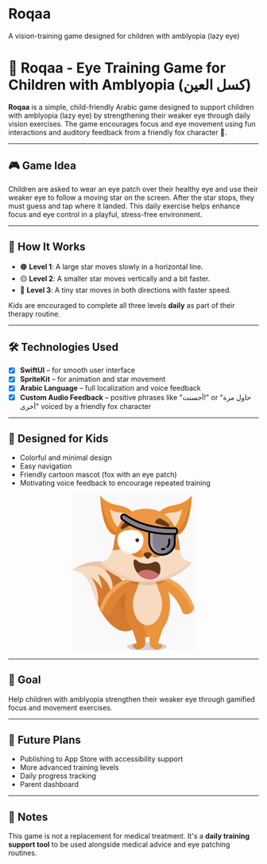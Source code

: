 # Roqaa
A vision-training game designed for children with amblyopia (lazy eye)

# 🦊 Roqaa - Eye Training Game for Children with Amblyopia (كسل العين)

**Roqaa** is a simple, child-friendly Arabic game designed to support children with amblyopia (lazy eye) by strengthening their weaker eye through daily vision exercises. The game encourages focus and eye movement using fun interactions and auditory feedback from a friendly fox character 🦊.

---

## 🎮 Game Idea

Children are asked to wear an eye patch over their healthy eye and use their weaker eye to follow a moving star on the screen. After the star stops, they must guess and tap where it landed. This daily exercise helps enhance focus and eye control in a playful, stress-free environment.

---

## 🧠 How It Works

- 🟠 **Level 1**: A large star moves slowly in a horizontal line.  
- 🟡 **Level 2**: A smaller star moves vertically and a bit faster.  
- 🔴 **Level 3**: A tiny star moves in both directions with faster speed.  

Kids are encouraged to complete all three levels **daily** as part of their therapy routine.

---

## 🛠 Technologies Used

- [x] **SwiftUI** – for smooth user interface  
- [x] **SpriteKit** – for animation and star movement  
- [x] **Arabic Language** – full localization and voice feedback  
- [x] **Custom Audio Feedback** – positive phrases like "أحسنت!" or "حاول مرة أخرى" voiced by a friendly fox character

---

## 🧸 Designed for Kids

- Colorful and minimal design  
- Easy navigation  
- Friendly cartoon mascot (fox with an eye patch)  
- Motivating voice feedback to encourage repeated training  

<p align="center">
  <img src="./RoqaaFox.png" alt="Fox Character" width="250"/>
</p>


---

## 🎯 Goal

Help children with amblyopia strengthen their weaker eye through gamified focus and movement exercises.

---

## 🚀 Future Plans

- Publishing to App Store with accessibility support  
- More advanced training levels  
- Daily progress tracking  
- Parent dashboard

---

## 📝 Notes

This game is not a replacement for medical treatment. It's a **daily training support tool** to be used alongside medical advice and eye patching routines.
